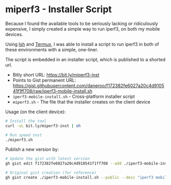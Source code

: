 # miperf3 - Installer Script

Because I found the available tools to be seriously lacking or ridiculously expensive, I simply created a simple way to run iperf3, on both my mobile devices.

Using [Ish](https://ish.app/) and [Termux](https://wiki.termux.com/wiki/Main_Page), I was able to install a script to run iperf3 in both of these environments with a simple, one-liner.

The script is embedded in an installer script, which is published to a shorted url.

- Bitly short URL: <https://bit.ly/miperf3-inst>
- Points to Gist permanent URL: <https://gist.githubusercontent.com/daneroo/f172382fe6027a20c4d910541f1ff708/raw/iperf3-mobile-install.sh>
- `iperf3-mobile-install.sh` - Cross-platform installer script
- `miperf3.sh` - The file that the installer creates on the client device

Usage (on the client device):

```bash
# Install the tool
curl -sL bit.ly/miperf3-inst | sh

# Run speed test
./miperf3.sh
```

Publish a new version by:

```bash
# Update the gist with latest version
gh gist edit f172382fe6027a20c4d910541f1ff708 --add ./iperf3-mobile-install.sh

# Original gist creation (for reference)
gh gist create ./iperf3-mobile-install.sh --public --desc "iperf3 mobile testing script installer"
```
